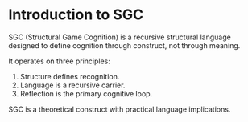 # Introduction to SGC

SGC (Structural Game Cognition) is a recursive structural language designed to define cognition through construct, not through meaning.

It operates on three principles:
1. Structure defines recognition.
2. Language is a recursive carrier.
3. Reflection is the primary cognitive loop.

SGC is a theoretical construct with practical language implications.
